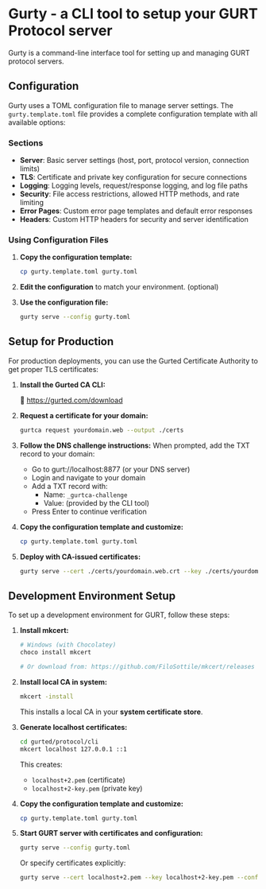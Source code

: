 # Gurty - a CLI tool to setup your GURT Protocol server

Gurty is a command-line interface tool for setting up and managing GURT protocol servers.

## Configuration

Gurty uses a TOML configuration file to manage server settings. The `gurty.template.toml` file provides a complete configuration template with all available options:

### Sections

- **Server**: Basic server settings (host, port, protocol version, connection limits)
- **TLS**: Certificate and private key configuration for secure connections
- **Logging**: Logging levels, request/response logging, and log file paths
- **Security**: File access restrictions, allowed HTTP methods, and rate limiting
- **Error Pages**: Custom error page templates and default error responses
- **Headers**: Custom HTTP headers for security and server identification

### Using Configuration Files

1. **Copy the configuration template:**
   ```bash
   cp gurty.template.toml gurty.toml
   ```

2. **Edit the configuration** to match your environment. (optional)

3. **Use the configuration file:**
   ```bash
   gurty serve --config gurty.toml
   ```

## Setup for Production

For production deployments, you can use the Gurted Certificate Authority to get proper TLS certificates:

1. **Install the Gurted CA CLI:**
   
   🔗 https://gurted.com/download

2. **Request a certificate for your domain:**
   ```bash
   gurtca request yourdomain.web --output ./certs
   ```

3. **Follow the DNS challenge instructions:**
   When prompted, add the TXT record to your domain:
   - Go to gurt://localhost:8877 (or your DNS server)
   - Login and navigate to your domain
   - Add a TXT record with:
     - Name: `_gurtca-challenge`
     - Value: (provided by the CLI tool)
   - Press Enter to continue verification

4. **Copy the configuration template and customize:**
   ```bash
   cp gurty.template.toml gurty.toml
   ```

5. **Deploy with CA-issued certificates:**
   ```bash
   gurty serve --cert ./certs/yourdomain.web.crt --key ./certs/yourdomain.web.key --config gurty.toml
   ```

## Development Environment Setup

To set up a development environment for GURT, follow these steps:

1. **Install mkcert:**
   ```bash
   # Windows (with Chocolatey)
   choco install mkcert
   
   # Or download from: https://github.com/FiloSottile/mkcert/releases
   ```

2. **Install local CA in system:**
   ```bash
   mkcert -install
   ```
   This installs a local CA in your **system certificate store**.

3. **Generate localhost certificates:**
   ```bash
   cd gurted/protocol/cli
   mkcert localhost 127.0.0.1 ::1
   ```
   This creates:
   - `localhost+2.pem` (certificate)
   - `localhost+2-key.pem` (private key)

4. **Copy the configuration template and customize:**
   ```bash
   cp gurty.template.toml gurty.toml
   ```

5. **Start GURT server with certificates and configuration:**
   ```bash
   gurty serve --config gurty.toml
   ```
   Or specify certificates explicitly:
   ```bash
   gurty serve --cert localhost+2.pem --key localhost+2-key.pem --config gurty.toml
   ```